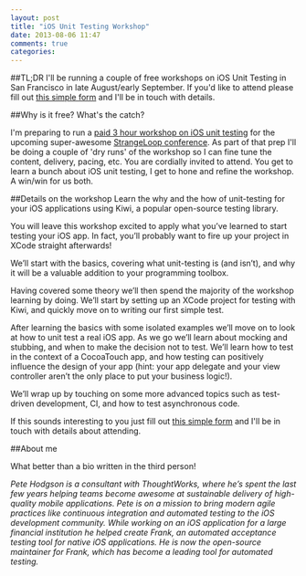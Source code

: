 ```yaml
---
layout: post
title: "iOS Unit Testing Workshop"
date: 2013-08-06 11:47
comments: true
categories: 
---
```


##TL;DR
I'll be running a couple of free workshops on iOS Unit Testing in San Francisco in late August/early September. If you'd like to attend please fill out [this simple form](https://docs.google.com/a/thoughtworks.com/forms/d/1L4smy4zlV6xP0Ufy_i3GjuhAW64xXzqsmbCGXkCXblA/viewform) and I'll be in touch with details.

##Why is it free? What's the catch?

I'm preparing to run a [paid 3 hour workshop on iOS unit testing](https://thestrangeloop.com/sessions/unit-testing-for-ios) for the upcoming super-awesome [StrangeLoop conference](https://thestrangeloop.com/). As part of that prep I'll be doing a couple of 'dry runs' of the workshop so I can fine tune the content, delivery, pacing, etc. You are cordially invited to attend. You get to learn a bunch about iOS unit testing, I get to hone and refine the workshop. A win/win for us both.

##Details on the workshop
Learn the why and the how of unit-testing for your iOS applications using Kiwi, a popular open-source testing library.

You will leave this workshop excited to apply what you’ve learned to start testing your iOS app. In fact, you’ll probably want to fire up your project in XCode straight afterwards!

We’ll start with the basics, covering what unit-testing is (and isn’t), and why it will be a valuable addition to your programming toolbox.

Having covered some theory we’ll then spend the majority of the workshop learning by doing. We’ll start by setting up an XCode project for testing with Kiwi, and quickly move on to writing our first simple test.

After learning the basics with some isolated examples we’ll move on to look at how to unit test a real iOS app. As we go we’ll learn about mocking and stubbing, and when to make the decision not to test. We’ll learn how to test in the context of a CocoaTouch app, and how testing can positively influence the design of your app (hint: your app delegate and your view controller aren’t the only place to put your business logic!).

We’ll wrap up by touching on some more advanced topics such as test-driven development, CI, and how to test asynchronous code.

If this sounds interesting to you just fill out [this simple form](https://docs.google.com/a/thoughtworks.com/forms/d/1L4smy4zlV6xP0Ufy_i3GjuhAW64xXzqsmbCGXkCXblA/viewform) and I'll be in touch with details about attending.

##About me 

What better than a bio written in the third person!

*Pete Hodgson is a consultant with ThoughtWorks, where he’s spent the last few years helping teams become awesome at sustainable delivery of high-quality mobile applications. Pete is on a mission to bring modern agile practices like continuous integration and automated testing to the iOS development community. While working on an iOS application for a large financial institution he helped create Frank, an automated acceptance testing tool for native iOS applications. He is now the open-source maintainer for Frank, which has become a leading tool for automated testing.*
